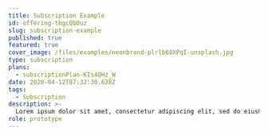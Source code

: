 ```yaml
---
title: Subscription Example
id: offering-thgcQbOuz
slug: subscription-example
published: true
featured: true
cover_image: /files/examples/neonbrand-plrlb68XPqI-unsplash.jpg
type: subscription
plans:
  - subscriptionPlan-KIs4QHz_W
date: 2020-04-12T07:32:30.628Z
tags:
  - Subscription
description: >-
  Lorem ipsum dolor sit amet, consectetur adipiscing elit, sed do eiusmod tempor incididunt ut labore et dolore magna aliqua. Ut enim ad minim veniam, quis nostrud exercitation ullamco laboris nisi ut aliquip ex ea commodo consequat. Duis aute irure dolor in reprehenderit in voluptate velit esse cillum dolore eu fugiat nulla pariatur. Excepteur sint occaecat cupidatat non proident, sunt in culpa qui officia deserunt mollit anim id est laborum.  
role: prototype
---
```

